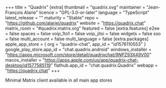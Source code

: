+++
title = "Quadrix"
[extra]
thumbnail = "quadrix.svg"
maintainer = "Jean-François Alarie"
licence = "GPL-3.0-or-later"
language = "TypeScript"
latest_release = ""
maturity = "Stable"
repo = "https://github.com/alariej/quadrix"
website = "https://quadrix.chat"
matrix_room = "#quadrix:matrix.org"
featured = false
[extra.features]
e2ee = false
spaces = false
voip_1to1 = false
voip_jitsi = false
widgets = false
sso = false
multi_account = false
multi_language = false
[extra.packages]
apple_app_store = { org = "quadrix-chat", app_id = "id1576110553" }
google_play_store.app_id = "chat.quadrix.android"
windows_installer = "https://apps.microsoft.com/store/detail/quadrixchat/9NPZ93X49V00"
macos_installer = "https://apps.apple.com/us/app/quadrix-chat-desktop/id1577585119"
flathub.app_id = "chat.quadrix.Quadrix"
webapp = "https://quadrix.chat"
+++

Minimal Matrix client available in all main app stores
